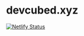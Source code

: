 # devcubed.xyz
[![Netlify Status](https://api.netlify.com/api/v1/badges/7d32125b-2e5d-4542-b535-2e1f5dea1738/deploy-status)](https://app.netlify.com/sites/devcubed/deploys)
